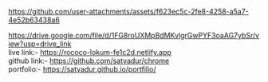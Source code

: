 





https://github.com/user-attachments/assets/f623ec5c-2fe8-4258-a5a7-4e52b63438a6



https://drive.google.com/file/d/1FG8roUXMpBdMKvlgrGwPYF3oaAG7ybSr/view?usp=drive_link </br>
live link:- https://rococo-lokum-fe1c2d.netlify.app </br>
github link:- https://github.com/satyadur/chrome </br>
portfolio:- https://satyadur.github.io/portfilio/  </br>

